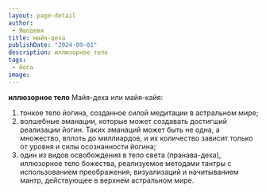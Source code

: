 ```yaml
---
layout: page-detail
author:
 - Яшодеви
title: майя-деха
publishDate: "2024-09-01"
description: иллюзорное тело
tags:
 - йога
image: 
---
```


__иллюзорное тело__
Майя-деха или майя-кайя:
1) тонкое тело йогина, созданное силой медитации в астральном мире;
2) волшебные эманации, которые может создавать достигший реализации йогин. Таких эманаций может быть не одна, а множество, вплоть до миллиардов, и их количество зависит только от уровня и силы осознанности йогина;
3) один из видов освобождения в тело света (пранава-деха), иллюзорное тело божества, реализуемое методами тантры с использованием преображения, визуализаций и начитыванием мантр, действующее в верхнем астральном мире.

